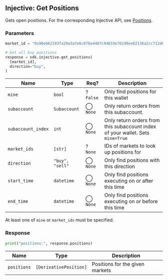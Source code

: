 ## Injective: Get Positions

Gets open positions. For the corresponding Injective API, see [Positions][derivative-positions].

[derivative-positions]: https://api.injective.exchange/#injectivederivativeexchangerpc-positions

### Parameters

```python
market_id = "0x90e662193fa29a3a7e6c07be4407c94833e762d9ee82136a2cc712d6b87d7de3"

# Get all buy positions
response = sdk.injective.get_positions(
  [market_id],
  direction="buy",
)
```

| Name | Type | Req? | Description |
| - | - | - | - |
| `mine` | `bool` | ? `False` | Only find positions for this wallet |
| `subaccount` | `Subaccount` | ◯ `None` | Only return orders from this subaccount. |
| `subaccount_index` | `int` | ◯ `None` | Only return orders from this subaccount index of your wallet. Sets `mine=True` |
| `market_ids` | `[str]` | ? `None` | IDs of markets to look up positions for |
| `direction` | `"buy", "sell"` | ◯ `None` | Only find positions with this direction |
| `start_time` | `datetime` | ◯ `None` | Only find positions executing on or after this time |
| `end_time` | `datetime` | ◯ `None` | Only find positions executing on or before this time |

<aside class="notice">
At least one of <code>mine</code> or <code>market_ids</code> must be specified.
</aside>

### Response

```python
print("positions:", response.positions)
```

| Name | Type | Description |
| - | - | - |
| `positions` | `[DerivativePosition]` | Positions for the given markets |
